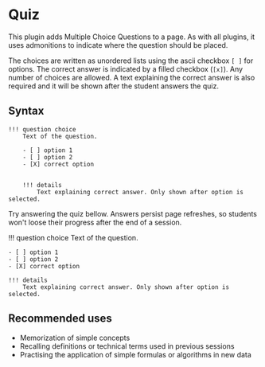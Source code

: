 # Quiz

This plugin adds Multiple Choice Questions to a page. As with all plugins, it uses admonitions to indicate where the question should be placed. 

The choices are written as unordered lists using the ascii checkbox `[ ]` for options. The correct answer is indicated by a filled checkbox (`[x]`). Any number of choices are allowed. A text explaining the correct answer is also required and it will be shown after the student answers the quiz. 

## Syntax

```
!!! question choice
    Text of the question. 

    - [ ] option 1
    - [ ] option 2
    - [X] correct option


    !!! details
        Text explaining correct answer. Only shown after option is selected.
```

Try answering the quiz bellow. Answers persist page refreshes, so students won't loose their progress after the end of a session. 

!!! question choice
    Text of the question. 

    - [ ] option 1
    - [ ] option 2
    - [X] correct option

    !!! details
        Text explaining correct answer. Only shown after option is selected.

## Recommended uses

* Memorization of simple concepts
* Recalling definitions or technical terms used in previous sessions
* Practising the application of simple formulas or algorithms in new data
